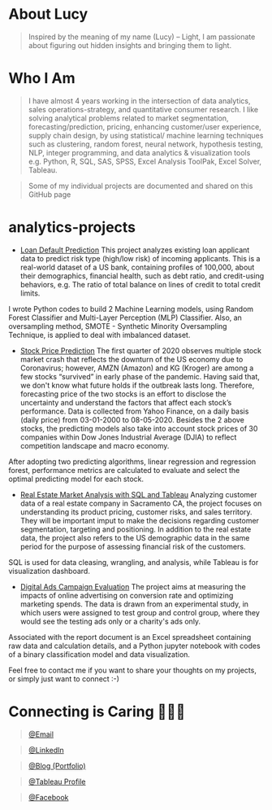 # About Lucy

> Inspired by the meaning of my name (Lucy) – Light, I am passionate about figuring out hidden insights and bringing them to light.

# Who I Am

> I have almost 4 years working in the intersection of data analytics, sales operations-strategy, and quantitative consumer research.
I like solving analytical problems related to market segmentation, forecasting/prediction, pricing, enhancing customer/user experience, supply chain design, by using statistical/ machine learning techniques such as clustering, random forest, neural network, hypothesis testing, NLP, integer programming, and data analytics & visualization tools e.g. Python, R, SQL, SAS, SPSS, Excel Analysis ToolPak, Excel Solver, Tableau.

> Some of my individual projects are documented and shared on this GitHub page


# analytics-projects

* [Loan Default Prediction](https://github.com/lucy-doan/analytics-projects/tree/master/Loan%20Default%20Prediction)
This project analyzes existing loan applicant data to predict risk type (high/low risk) of incoming applicants. This is a real-world dataset of a US bank, containing profiles of 100,000, about their demographics, financial health, such as debt ratio, and credit-using behaviors, e.g. The ratio of total balance on lines of credit to total credit limits.

I wrote Python codes to build 2 Machine Learning models, using Random Forest Classifier and Multi-Layer Perception (MLP) Classifier. Also, an oversampling method, SMOTE - Synthetic Minority Oversampling Technique, is applied to deal with imbalanced dataset.

* [Stock Price Prediction](https://github.com/lucy-doan/analytics-projects/tree/master/Stock%20Price%20Prediction)
The first quarter of 2020 observes multiple stock market crash that reflects the downturn of the US economy due to Coronavirus; however, AMZN (Amazon) and KG (Kroger) are among a few stocks “survived” in early phase of the pandemic. Having said that, we don't know what future holds if the outbreak lasts long. Therefore, forecasting price of the two stocks is an effort to disclose the uncertainty and understand the factors that affect each stock’s performance. Data is collected from Yahoo Finance, on a daily basis (daily price) from 03-01-2000 to 08-05-2020. Besides the 2 above stocks, the predicting models also take into account stock prices of 30 companies within Dow Jones Industrial Average (DJIA) to reflect competition landscape and macro economy.

After adopting two predicting algorithms, linear regression and regression forest, performance metrics are calculated to evaluate and select the optimal predicting model for each stock.

* [Real Estate Market Analysis with SQL and Tableau](https://github.com/lucy-doan/analytics-projects/tree/master/Real%20Estate%20Market%20Analysis%20with%20SQL%20and%20Tableau)
Analyzing customer data of a real estate company in Sacramento CA, the project focuses on understanding its product pricing, customer risks, and sales territory. They will be important imput to make the decisions regarding customer segmentation, targeting and positioning. In addition to the real estate data, the project also refers to the US demographic data in the same period for the purpose of assessing financial risk of the customers.

SQL is used for data cleasing, wrangling, and analysis, while Tableau is for visualization dashboard.


* [Digital Ads Campaign Evaluation](https://github.com/lucy-doan/analytics-projects/tree/master/Digital%20Ads%20Campaign%20Evaluation)
The project aims at measuring the impacts of online advertising on conversion rate and optimizing marketing spends. The data is drawn from an experimental study, in which users were assigned to test group and control group, where they would see the testing ads only or a charity's ads only.

Associated with the report document is an Excel spreadsheet containing raw data and calculation details, and a Python jupyter notebook with codes of a binary classification model and data visualization.

Feel free to contact me if you want to share your thoughts on my projects, or simply just want to connect :-)

# Connecting is Caring :cherry_blossom::cherry_blossom::cherry_blossom:

> [@Email](mphuong.ibeftu@gmail.com)

> [@LinkedIn](https://www.linkedin.com/in/lucy-phuong-doan/)

> [@Blog (Portfolio)](https://lucyplayingdata.wordpress.com/blog/)

> [@Tableau Profile](https://public.tableau.com/profile/lucy.phuong.doan/)

> [@Facebook](https://www.facebook.com/lucyphuongdoan/)
